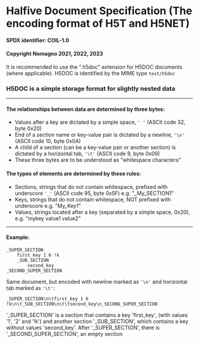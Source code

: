 # Halfive Document Specification (The encoding format of H5T and H5NET)
#### SPDX identifier: COIL-1.0
#### Copyright Nomagno 2021, 2022, 2023

It is recommended to use the ".h5doc" extension for H5DOC documents (where applicable).
H5DOC is identified by the MIME type `text/h5doc`

### H5DOC is a simple storage format for slightly nested data

***

#### The relationships between data are determined by three bytes:
 - Values after a key are dictated by a simple space, `' '` (ASCII code 32, byte 0x20)
 - End of a section name or key-value pair is dictated by a newline, `'\n'` (ASCII code 10, byte 0x0A)
 - A child of a section (can be a key-value pair or another section) is dictated by a horizontal tab, `'\t'` (ASCII code 9, byte 0x09)
 - These three bytes are to be understood as "whitespace characters"

#### The types of elements are determined by these rules:
 - Sections, strings that do not contain whitespace, prefixed with underscore `'_'` (ASCII code 95, byte 0x5F) e.g. "_My_SECTION1"
 - Keys, strings that do not contain whitespace, NOT prefixed with underscore e.g. "My_Key1"
 - Values, strings located after a key (separated by a simple space, 0x20), e.g. "mykey value1 value2"

***

#### Example:

```
_SUPER_SECTION
	first_key 1 6 !k
	_SUB_SECTION
		second_key
_SECOND_SUPER_SECTION
```

Same document, but encoded with newline marked as `'\n'` and horizontal tab marked as `'\t'`:

```
_SUPER_SECTION\n\tfirst_key 1 6 !k\n\t_SUB_SECTION\n\t\tsecond_key\n_SECOND_SUPER_SECTION
```

'_SUPER_SECTION' is a section that contains a key 'first_key', (with values '1', '2' and '!k') and another section '_SUB_SECTION', which contains a key without values 'second_key'. After '_SUPER_SECTION', there is '_SECOND_SUPER_SECTION', an empty section
